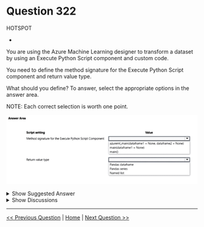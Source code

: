 # Question 322

HOTSPOT

-

You are using the Azure Machine Learning designer to transform a dataset by using an Execute Python Script component and custom code.

You need to define the method signature for the Execute Python Script component and return value type.

What should you define? To answer, select the appropriate options in the answer area.

NOTE: Each correct selection is worth one point.

![Question Image](images/q322_q_image469.png)

<details>
  <summary>Show Suggested Answer</summary>

  <img src="images/q322_ans_0_image470.png" alt="Answer Image"><br>

</details>

<details>
  <summary>Show Discussions</summary>

<blockquote><p><strong>Mikku123</strong> <code>(Tue 06 Aug 2024 17:09)</code> - <em>Upvotes: 3</em></p><p>Correct answer!</p></blockquote>

</details>

---

[<< Previous Question](question_321.md) | [Home](/index.md) | [Next Question >>](question_323.md)
